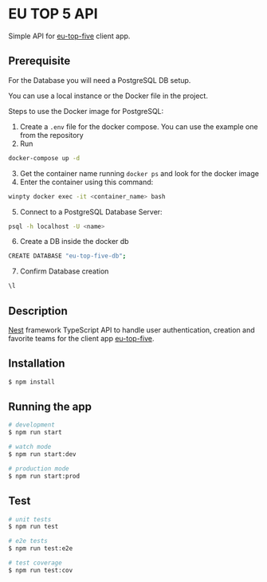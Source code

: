 
# EU TOP 5 API
Simple API for [eu-top-five](https://github.com/d3niSlav/eu-top-five) client app.

## Prerequisite
For the Database you will need a PostgreSQL DB setup.

You can use a local instance or the Docker file in the project.

Steps to use the Docker image for PostgreSQL:
1. Create a `.env` file for the docker compose. You can use the example one from the repository
2. Run
```bash
docker-compose up -d
```
3. Get the container name running `docker ps` and look for the docker image
4. Enter the container using this command:
```bash
winpty docker exec -it <container_name> bash
```
5. Connect to a PostgreSQL Database Server:
```bash
psql -h localhost -U <name>
```
6. Create a DB inside the docker db
```bash
CREATE DATABASE "eu-top-five-db";
```
7. Confirm Database creation
```bash
\l
```

## Description

[Nest](https://github.com/nestjs/nest) framework TypeScript API to handle user authentication, creation and favorite teams for the client app [eu-top-five](https://github.com/d3niSlav/eu-top-five).

## Installation

```bash
$ npm install
```

## Running the app

```bash
# development
$ npm run start

# watch mode
$ npm run start:dev

# production mode
$ npm run start:prod
```

## Test

```bash
# unit tests
$ npm run test

# e2e tests
$ npm run test:e2e

# test coverage
$ npm run test:cov
```
